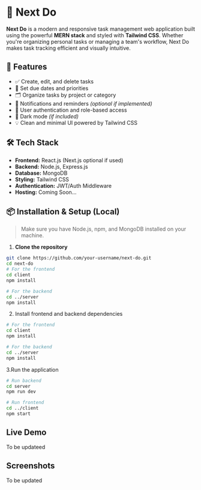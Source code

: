 # 📝 Next Do

**Next Do** is a modern and responsive task management web application built using the powerful **MERN stack** and styled with **Tailwind CSS**. Whether you're organizing personal tasks or managing a team's workflow, Next Do makes task tracking efficient and visually intuitive.

## 🚀 Features

- ✅ Create, edit, and delete tasks
- 📅 Set due dates and priorities
- 🗂️ Organize tasks by project or category
- 🔔 Notifications and reminders *(optional if implemented)*
- 👥 User authentication and role-based access
- 🌙 Dark mode *(if included)*
- 💡 Clean and minimal UI powered by Tailwind CSS

## 🛠 Tech Stack

- **Frontend:** React.js (Next.js optional if used)
- **Backend:** Node.js, Express.js
- **Database:** MongoDB
- **Styling:** Tailwind CSS
- **Authentication:** JWT/Auth Middleware
- **Hosting:** Coming Soon...

## 📦 Installation & Setup (Local)

> Make sure you have Node.js, npm, and MongoDB installed on your machine.

1. **Clone the repository**

```bash
git clone https://github.com/your-username/next-do.git
cd next-do
# For the frontend
cd client
npm install

# For the backend
cd ../server
npm install

```
2. Install frontend and backend dependencies

```bash
# For the frontend
cd client
npm install

# For the backend
cd ../server
npm install
```
3.Run the application

```bash
# Run backend
cd server
npm run dev

# Run frontend
cd ../client
npm start
```

## Live Demo
To be updateed

## Screenshots
To be updated

